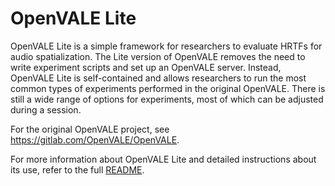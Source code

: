# OpenVALE Lite

OpenVALE Lite is a simple framework for researchers to evaluate HRTFs for audio spatialization. The Lite version of OpenVALE removes the need to write experiment scripts and set up an OpenVALE server. Instead, OpenVALE Lite is self-contained and allows researchers to run the most common types of experiments performed in the original OpenVALE. There is still a wide range of options for experiments, most of which can be adjusted during a session.

For the original OpenVALE project, see https://gitlab.com/OpenVALE/OpenVALE.

For more information about OpenVALE Lite and detailed instructions about its use, refer to the full [README](https://gitlab.com/OpenVALE/openvale-lite/-/blob/master/README.pdf).
